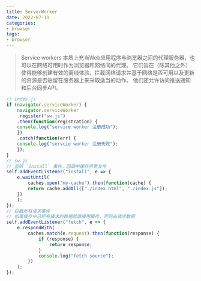 ```yaml
---
title: ServerWorker
date: 2022-07-11
categories:
- browser
tags:
- browser
---
```


> Service workers 本质上充当Web应用程序与浏览器之间的代理服务器，也可以在网络可用时作为浏览器和网络间的代理。
> 它们旨在（除其他之外）使得能够创建有效的离线体验，拦截网络请求并基于网络是否可用以及更新的资源是否驻留在服务器上来采取适当的动作。
> 他们还允许访问推送通知和后台同步API。


```js
// index.js
if (navigator.serviceWorker) {
    navigator.serviceWorker
    .register("sw.js")
    .then(function(registration) {
    console.log("service worker 注册成功");
    })
    .catch(function(err) {
    console.log("servcie worker 注册失败");
    }); 
}
// sw.js
// 监听 `install` 事件，回调中缓存所需⽂件
self.addEventListener("install", e => {
    e.waitUntil(
        caches.open("my-cache").then(function(cache) {
        return cache.addAll(["./index.html", "./index.js"]);
    })
    ); 
});
// 拦截所有请求事件
// 如果缓存中已经有请求的数据就直接⽤缓存，否则去请求数据
self.addEventListener("fetch", e => {
    e.respondWith(
        caches.match(e.request).then(function(response) {
            if (response) {
                return response;
            }
            console.log("fetch source");
        })
    ); 
});
```